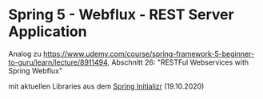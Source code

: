 # Spring 5 - Webflux - REST Server Application

Analog zu https://www.udemy.com/course/spring-framework-5-beginner-to-guru/learn/lecture/8911494, Abschnitt 26: "RESTFul Webservices with Spring Webflux"

mit aktuellen Libraries aus dem [Spring Initializr](https://start.spring.io/) (19.10.2020)
